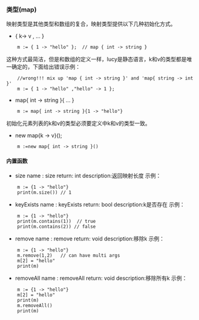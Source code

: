 ### **类型(map)**
映射类型是其他类型和数组的复合，映射类型提供以下几种初始化方式。
* { k->  v , ... }
~~~
	m := { 1 -> "hello" };  // map { int -> string }
~~~
这种方式最简洁，但是和数组的定义一样，lucy是静态语言，k和v的类型都是唯一确定的，下面给出错误示例：
~~~
	//wrong!!! mix up 'map { int -> string }' and 'map{ string -> int }'
	m := { 1 -> "hello" ,"hello" -> 1 }; 
~~~

* map{ int -> string }{ ... }
~~~
	m := map{ int -> string }{1 -> "hello"} 
~~~
初始化元素列表的k和v的类型必须要定义中k和v的类型一致。


* new map{k -> v}();
~~~
	m :=new map{ int -> string }() 
~~~


#### **内置函数**
* size 
name : size
return: int 
description:返回映射长度
示例：
~~~
	m := {1 -> "hello"}
    print(m.size()) // 1 
~~~
* keyExists
name : keyExists
return: bool 
description:k是否存在
示例：
~~~
    m := {1 -> "hello"}
    print(m.contains(1))  // true 
    print(m.contains(2)) // false 
~~~

* remove 
name : remove
return: void 
description:移除k
示例：
~~~
    m := {1 -> "hello"}
    m.remove(1,2)   // can have multi args
    m[2] = "hello"
    print(m)
~~~
* removeAll
name : removeAll
return: void 
description:移除所有k
示例：
~~~
	m := {1 -> "hello"}
    m[2] = "hello"
    print(m)
    m.removeAll()
    print(m)
~~~







